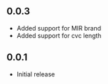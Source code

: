 ## 0.0.3

* Added support for MIR brand
* Added support for cvc length

## 0.0.1

* Initial release
